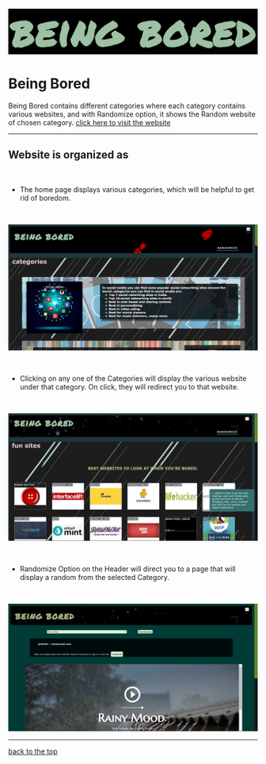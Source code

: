 ![Project Image](rdimages/beingheader.jpg)

 <!-- This is a ReadMe template to help save you time and effort. -->

# Being Bored
Being Bored contains different categories where each
category contains various websites, and with Randomize
option, it shows the Random website of chosen category. [click here to visit the website](https://abdulmuheeth.github.io/beingbored.site/)

---

## Website is organized as

<br/>

- The home page displays various categories, which will be helpful to get rid of boredom.
<br/>

![Home Image](rdimages/Home.jpg)

<br/>

- Clicking on any one of the Categories will display the various website under that category. On click, they will redirect you to that website.

<br/>

![Category Image](rdimages/Category.jpg)

<br/>

- Randomize Option on the Header will direct you to a page that will display a random from the selected Category.

<br/>

![Randomize mage](rdimages/Randomize.jpg)

---

[back to the top](#being-bored)
